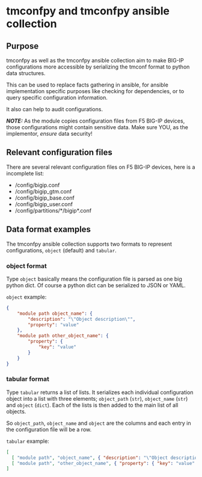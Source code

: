 # tmconfpy and tmconfpy ansible collection

## Purpose

tmconfpy as well as the tmconfpy ansible collection aim to make BIG-IP configurations more accessible by serializing the tmconf format to python data structures.

This can be used to replace facts gathering in ansible, for ansible implementation specific purposes like checking for dependencies, or to query specific configuration information.

It also can help to audit configurations.

***NOTE:*** As the module copies configuration files from F5 BIG-IP devices, those configurations might contain sensitive data. Make sure YOU, as the implementor, *ensure* data security!

## Relevant configuration files

There are several relevant configuration files on F5 BIG-IP devices, here is a incomplete list:

- /config/bigip.conf
- /config/bigip_gtm.conf
- /config/bigip_base.conf
- /config/bigip_user.conf
- /config/partitions/\*/bigip\*.conf

## Data format examples

The tmconfpy ansible collection supports two formats to represent configurations, `object` (default) and `tabular`.

### object format

Type `object` basically means the configuration file is parsed as one big python dict. Of course a python dict can be serialized to JSON or YAML.

`object` example:

```json
{
    "module path object_name": {
        "description": "\"Object description\"",
        "property": "value"
    },
    "module path other_object_name": {
        "property": {
            "key": "value"
        }
    }
}
```

### tabular format

Type `tabular` returns a list of lists. It serializes each individual configuration object into a list with three elements; `object_path` (`str`), `object_name` (`str`) and `object` (`dict`). Each of the lists is then added to the main list of all objects.

So `object_path`, `object_name` and `object` are the columns and each entry in the configuration file will be a row.

`tabular` example:

```json
[
  [ "module path", "object_name", { "description": "\"Object description\"", "property": "value" } ],
  [ "module path", "other_object_name", { "property": { "key": "value" } } ]
]
```
